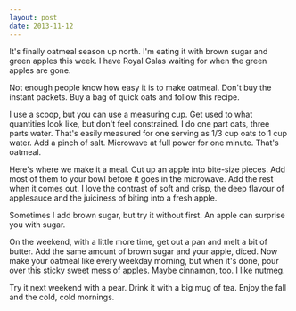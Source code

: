 ```yaml
---
layout: post
date: 2013-11-12
---
```


It's finally oatmeal season up north. I'm eating it with brown sugar and green apples this week. I have Royal Galas waiting for when the green apples are gone. 

Not enough people know how easy it is to make oatmeal. Don't buy the instant packets. Buy a bag of quick oats and follow this recipe. 

I use a scoop, but you can use a measuring cup. Get used to what quantities look like, but don't feel constrained. I do one part oats, three parts water. That's easily measured for one serving as 1/3 cup oats to 1 cup water. Add a pinch of salt. Microwave at full power for one minute. That's oatmeal.

Here's where we make it a meal. Cut up an apple into bite-size pieces. Add most of them to your bowl before it goes in the microwave. Add the rest when it comes out. I love the contrast of soft and crisp, the deep flavour of applesauce and the juiciness of biting into a fresh apple.

Sometimes I add brown sugar, but try it without first. An apple can surprise you with sugar.

On the weekend, with a little more time, get out a pan and melt a bit of butter. Add the same amount of brown sugar and your apple, diced. Now make your oatmeal like every weekday morning, but when it's done, pour over this sticky sweet mess of apples. Maybe cinnamon, too. I like nutmeg. 

Try it next weekend with a pear. Drink it with a big mug of tea. Enjoy the fall and the cold, cold mornings.
